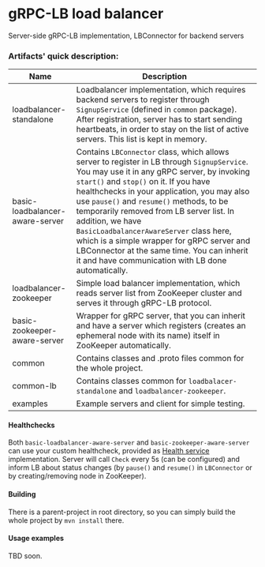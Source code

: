 # gRPC-LB load balancer
Server-side gRPC-LB implementation, LBConnector for backend servers

### Artifacts' quick description:

| Name | Description |
| ---- | ----------- |
| loadbalancer-standalone | Loadbalancer implementation, which requires backend servers to register through `SignupService` (defined in `common` package). After registration, server has to start sending heartbeats, in order to stay on the list of active servers. This list is kept in memory. |
| basic-loadbalancer-aware-server | Contains `LBConnector` class, which allows server to register in LB through `SignupService`. You may use it in any gRPC server, by invoking `start()` and `stop()` on it. If you have healthchecks in your application, you may also use `pause()` and `resume()` methods, to be temporarily removed from LB server list. In addition, we have `BasicLoadbalancerAwareServer` class here, which is a simple wrapper for gRPC server and LBConnector at the same time. You can inherit it and have communication with LB done automatically.
| loadbalancer-zookeeper | Simple load balancer implementation, which reads server list from ZooKeeper cluster and serves it through gRPC-LB protocol. |
| basic-zookeeper-aware-server | Wrapper for gRPC server, that you can inherit and have a server which registers (creates an ephemeral node with its name) itself in ZooKeeper automatically. |
| common | Contains classes and .proto files common for the whole project. |
| common-lb | Contains classes common for `loadbalacer-standalone` and `loadbalancer-zookeeper`. | 
| examples | Example servers and client for simple testing. |

#### Healthchecks
Both `basic-loadbalancer-aware-server` and `basic-zookeeper-aware-server` can use your custom healthcheck, provided as [Health service](https://github.com/grpc/grpc/blob/master/doc/health-checking.md) implementation. Server will call `Check` every 5s (can be configured) and inform LB about status changes (by `pause()` and `resume()` in `LBConnector` or by creating/removing node in ZooKeeper).

#### Building
There is a parent-project in root directory, so you can simply build the whole project by `mvn install` there.

#### Usage examples

TBD soon.
